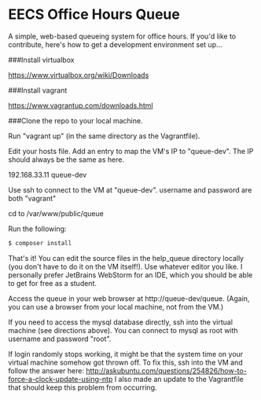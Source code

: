 # EECS Office Hours Queue
A simple, web-based queueing system for office hours. If you'd like to contribute, here's how to get a development environment set up...

###Install virtualbox

https://www.virtualbox.org/wiki/Downloads

###Install vagrant

https://www.vagrantup.com/downloads.html

###Clone the repo to your local machine.

Run "vagrant up" (in the same directory as the Vagrantfile).

Edit your hosts file. Add an entry to map the VM's IP to "queue-dev". The IP should always be the same as here.

192.168.33.11 queue-dev

Use ssh to connect to the VM at "queue-dev". username and password are both "vagrant"

cd to /var/www/public/queue

Run the following:

~~~ bash
$ composer install
~~~

That's it! You can edit the source files in the help_queue directory locally (you don't have to do it on the VM itself!).
Use whatever editor you like. I personally prefer JetBrains WebStorm for an IDE, which you should be able to get for
free as a student.

Access the queue in your web browser at http://queue-dev/queue. (Again, you can use a browser from your local machine, not from the VM.)

If you need to access the mysql database directly, ssh into the virtual machine (see directions above). You can connect to mysql as root with username and password "root".

If login randomly stops working, it might be that the system time on your virtual machine somehow got thrown off.
To fix this, ssh into the VM and follow the answer here: http://askubuntu.com/questions/254826/how-to-force-a-clock-update-using-ntp
I also made an update to the Vagrantfile that should keep this problem from occurring.
